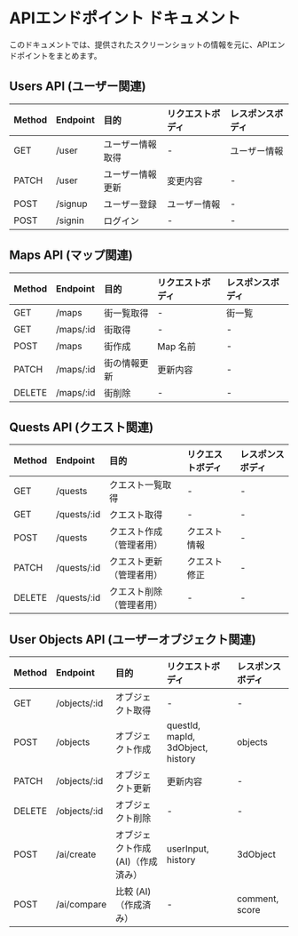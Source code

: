 # **APIエンドポイント ドキュメント**

このドキュメントでは、提供されたスクリーンショットの情報を元に、APIエンドポイントをまとめます。

## **Users API (ユーザー関連)**

| Method | Endpoint | 目的 | リクエストボディ | レスポンスボディ |
| :---- | :---- | :---- | :---- | :---- |
| GET | /user | ユーザー情報取得 | \- | ユーザー情報 |
| PATCH | /user | ユーザー情報更新 | 変更内容 | \- |
| POST | /signup | ユーザー登録 | ユーザー情報 | \- |
| POST | /signin | ログイン | \- | \- |

## **Maps API (マップ関連)**

| Method | Endpoint | 目的 | リクエストボディ | レスポンスボディ |
| :---- | :---- | :---- | :---- | :---- |
| GET | /maps | 街一覧取得 | \- | 街一覧 |
| GET | /maps/:id | 街取得 | \- | \- |
| POST | /maps | 街作成 | Map 名前 | \- |
| PATCH | /maps/:id | 街の情報更新 | 更新内容 | \- |
| DELETE | /maps/:id | 街削除 | \- | \- |

## **Quests API (クエスト関連)**

| Method | Endpoint | 目的 | リクエストボディ | レスポンスボディ |
| :---- | :---- | :---- | :---- | :---- |
| GET | /quests | クエスト一覧取得 | \- | \- |
| GET | /quests/:id | クエスト取得 | \- | \- |
| POST | /quests | クエスト作成（管理者用） | クエスト情報 | \- |
| PATCH | /quests/:id | クエスト更新（管理者用） | クエスト修正 | \- |
| DELETE | /quests/:id | クエスト削除（管理者用） | \- | \- |

## **User Objects API (ユーザーオブジェクト関連)**

| Method | Endpoint | 目的 | リクエストボディ | レスポンスボディ |
| :---- | :---- | :---- | :---- | :---- |
| GET | /objects/:id | オブジェクト取得 | \- | \- |
| POST | /objects | オブジェクト作成 | questId, mapId, 3dObject, history | objects |
| PATCH | /objects/:id | オブジェクト更新 | 更新内容 | \- |
| DELETE | /objects/:id | オブジェクト削除 | \- | \- |
| POST | /ai/create | オブジェクト作成 (AI)（作成済み） | userInput, history | 3dObject |
| POST | /ai/compare | 比較 (AI)（作成済み） | \- | comment, score |


